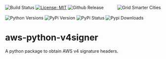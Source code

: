 [<img align="right" alt="Grid Smarter Cities" src="https://s3.eu-west-2.amazonaws.com/open-source-resources/grid_smarter_cities_small.png">](https://www.gridsmartercities.com/)

![Build Status](https://codebuild.eu-west-2.amazonaws.com/badges?uuid=eyJlbmNyeXB0ZWREYXRhIjoiZ2xHY29YbklvZ04vMHdoU1NtdVFUcC9UTk0vdW1SY2hYRGVWQ2d0OFBMclpBUHVMK3hYUGY1c2wwczNiWUhHeStjdTU3dUxKbldmcHVsakF1V09pb053PSIsIml2UGFyYW1ldGVyU3BlYyI6IkQ4NS9XNUN0WEY2VTM4NGYiLCJtYXRlcmlhbFNldFNlcmlhbCI6MX0%3D&branch=master)
[![License: MIT](https://img.shields.io/badge/License-MIT-yellow.svg)](https://opensource.org/licenses/MIT)
![Github Release](https://img.shields.io/github/release/gridsmartercities/aws-v4signer.svg?style=flat)
\
\
![Python Versions](https://img.shields.io/pypi/pyversions/aws-v4signer.svg?style=flat)
![PyPi Version](https://img.shields.io/pypi/v/aws-v4signer.svg?style=flat)
![PyPi Status](https://img.shields.io/pypi/status/aws-v4signer.svg?style=flat)
![Pypi Downloads](https://img.shields.io/pypi/dm/aws-v4signer.svg?style=flat&logo=pypi)

# aws-python-v4signer

A python package to obtain AWS v4 signature headers.

 




